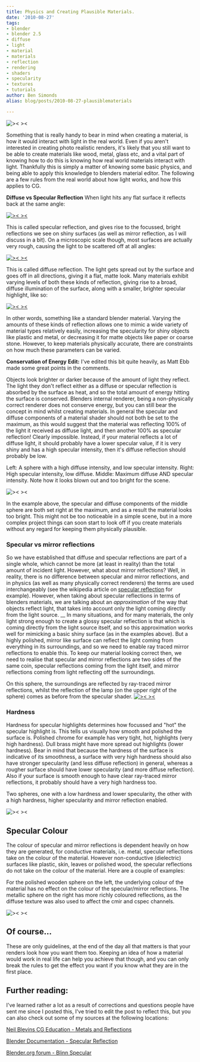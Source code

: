 ```yaml
---
title: Physics and Creating Plausible Materials.
date: '2010-08-27'
tags:
- blender
- blender 2.5
- diffuse
- light
- material
- materials
- reflection
- rendering
- shaders
- specularity
- textures
- tutorials
author: Ben Simonds
alias: blog/posts/2010-08-27-plausiblematerials

---
```


![>< ><](/images/old/cornell2s.png)

Something that is really handy to bear in mind when creating a material, is how it would interact with light in the real world. Even if you aren't interested in creating photo realistic renders, it's likely that you still want to be able to create materials like wood, metal, glass etc, and a vital part of knowing how to do this is knowing how real world materials interact with light. Thankfully this is simply a matter of knowing some basic physics, and being able to apply this knowledge to blenders material editor. The following are a few rules from the real world about how light works, and how this applies to CG.

**Diffuse vs Specular Reflection** When light hits any flat surface it reflects back at the same angle: 

[![>< ><](/images/old/reflection101.jpg?w=300)](/images/old/reflection101.jpg)

This is called specular reflection, and gives rise to the focussed, bright reflections we see on shiny surfaces (as well as mirror reflection, as I will discuss in a bit). On a microscopic scale though, most surfaces are actually very rough, causing the light to be scattered off at all angles:

[![>< ><](/images/old/reflection102.jpg?w=300)](/images/old/reflection102.jpg)

This is called diffuse reflection. The light gets spread out by the surface and goes off in all directions, giving it a flat, matte look. Many materials exhibit varying levels of both these kinds of reflection, giving rise to a broad, diffuse illumination of the surface, along with a smaller, brighter specular highlight, like so:

[![>< ><](/images/old/maths0.png?w=300)](/images/old/maths0.png)


In other words, something like a standard blender material. Varying the amounts of these kinds of reflection allows one to mimic a wide variety of material types relatively easily, increasing the specularity for shiny objects like plastic and metal, or decreasing it for matte objects like paper or coarse stone. However, to keep materials physically accurate, there are constraints on how much these parameters can be varied.

**Conservation of Energy** **Edit:** I've edited this bit quite heavily, as Matt Ebb made some great points in the comments. 

Objects look brighter or darker because of the amount of light they reflect. The light they don't reflect either as a diffuse or specular reflection is absorbed by the surface as heat, and so the total amount of energy hitting the surface is conserved. Blenders internal renderer, being a non-physically correct renderer does not conserve energy, but you can still bear the concept in mind whilst creating materials. In general the specular and diffuse components of a material shader should not both be set to the maximum, as this would suggest that the material was reflecting 100% of the light it received as diffuse light, and then another 100% as specular reflection! Clearly impossible. Instead, if your material reflects a lot of diffuse light, it should probably have a lower specular value, if it is very shiny and has a high specular intensity, then it's diffuse reflection should probably be low.



Left: A sphere with a high diffuse intensity, and low specular intensity. Right: High specular intensity, low diffuse. Middle: Maximum diffuse AND specular intensity. Note how it looks blown out and too bright for the scene.

![>< ><](/images/old/maths8.png)

In the example above, the specular and diffuse components of the middle sphere are both set right at the maximum, and as a result the material looks too bright. This might not be too noticeable in a simple scene, but in a more complex project things can soon start to look off if you create materials without any regard for keeping them physically plausible. 

### Specular vs mirror reflections

So we have established that diffuse and specular reflections are part of a single whole, which cannot be more (at least in reality) than the total amount of incident light. However, what about mirror reflections? Well, in reality, there is no difference between specular and mirror reflections, and in physics (as well as many physically correct renderers) the terms are used interchangeably (see the wikipedia article on [specular reflection](http://en.wikipedia.org/wiki/Specular_reflection) for example). However, when taking about specular reflections in terms of blenders materials, we are talking about an _approximation_ of the way that objects reflect light, that takes into account only the light coming directly from the light source. __ In many situations, and for many materials, the only light strong enough to create a glossy specular reflection is that which is coming directly from the light source itself, and so this approximation works well for mimicking a basic shiny surface (as in the examples above). But a highly polished, mirror like surface can reflect the light coming from everything in its surroundings, and so we need to enable ray traced mirror reflections to enable this. To keep our material looking correct then, we need to realise that specular and mirror reflections are two sides of the same coin, specular reflections coming from the light itself, and mirror reflections coming from light reflecting off the surroundings.


On this sphere, the surroundings are reflected by ray-traced mirror reflections, whilst the reflection of the lamp (on the upper right of the sphere) comes as before from the specular shader.
[![>< ><](/images/old/maths91.png?w=300)](/images/old/maths9.png)

### Hardness

Hardness for specular highlights determines how focussed and "hot" the specular highlight is. This tells us visually how smooth and polished the surface is. Polished chrome for example has very tight, hot, highlights (very high hardness). Dull brass might have more spread out highlights (lower hardness). Bear in mind that because the hardness of the surface is indicative of its smoothness, a surface with very high hardness should also have stronger specularity (and less diffuse reflection) in general, whereas a rougher surface should have lower specularity (and more diffuse reflection). Also if your surface is smooth enough to have clear ray-traced mirror reflections, it probably should have a very high hardness too.



Two spheres, one with a low hardness and lower specularity, the other with a high hardness, higher specularity and mirror reflection enabled.

![>< ><](/images/old/maths6.png)


## Specular Colour

The colour of specular and mirror reflections is dependent heavily on how they are generated, for conductive materials, i.e. metal, specular reflections take on the colour of the material. However non-conductive (dielectric) surfaces like plastic, skin, leaves or polished wood, the specular reflections do not take on the colour of the material. Here are a couple of examples:

For the polished wooden sphere on the left, the underlying colour of the material has no effect on the colour of the specular/mirror reflections. The metallic sphere on the right has more richly coloured reflections, as the diffuse texture was also used to affect the cmir and cspec channels.

![>< ><](/images/old/maths7.png)

## Of course...

These are only guidelines, at the end of the day all that matters is that your renders look how you want them too. Keeping an idea of how a material would work in real life can help you achieve that though, and you can only break the rules to get the effect you want if you know what they are in the first place.

## Further reading:

I've learned rather a lot as a result of corrections and questions people have sent me since I posted this, I've tried to edit the post to reflect this, but you can also check out some of my sources at the following locations:

[Neil Blevins CG Education - Metals and Reflections](http://www.neilblevins.com/cg_education/aniso_highlights/aniso_highlights.htm)

[Blender Documentation - Specular Reflection](http://www.blender.org/documentation/htmlI/x4251.html)

[Blender.org forum - Blinn Specular](http://www.blender.org/forum/viewtopic.php?t=1017)
